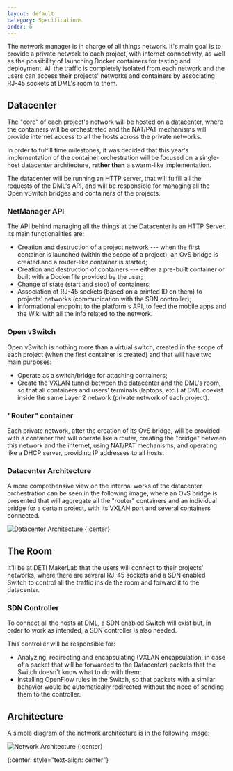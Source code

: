 ```yaml
---
layout: default
category: Specifications
order: 6
---
```


The network manager is in charge of all things network. It's main goal is to
provide a private network to each project, with internet connectivity,
as well as the possibility of launching Docker containers for testing
and deployment. All the traffic is completely isolated from each network
and the users can access their projects' networks and containers by associating
RJ-45 sockets at DML's room to them.

## Datacenter

The "core" of each project's network will be hosted on a datacenter, where
the containers will be orchestrated and the NAT/PAT mechanisms will provide
internet access to all the hosts across the private networks.

In order to fulfill time milestones, it was decided that this year's
implementation of the container orchestration will be focused on a single-host
datacenter architecture, **rather than** a swarm-like implementation.

The datacenter will be running an HTTP server, that will fulfill all
the requests of the DML's API, and will be responsible for managing all
the Open vSwitch bridges and containers of the projects.

### NetManager API

The API behind managing all the things at the Datacenter is an HTTP Server.
Its main functionalities are:
*   Creation and destruction of a project network --- when the first container
is launched (within the scope of a project), an OvS bridge is created and
a router-like container is started;
*   Creation and destruction of containers --- either a pre-built container or
built with a Dockerfile provided by the user;
*   Change of state (start and stop) of containers;
*   Association of RJ-45 sockets (based on a printed ID on them) to projects'
networks (communication with the SDN controller);
*   Informational endpoint to the platform's API, to feed the mobile apps and
the Wiki with all the info related to the network.

### Open vSwitch

Open vSwitch is nothing more than a virtual switch, created in the scope of
each project (when the first container is created) and that will have two
main purposes:
*   Operate as a switch/bridge for attaching containers;
*   Create the VXLAN tunnel between the datacenter and the DML's room, so that
all containers and users' terminals (laptops, etc.) at DML coexist inside the
same Layer 2 network (private network of each project).

### "Router" container

Each private network, after the creation of its OvS bridge, will be provided
with a container that will operate like a router, creating the "bridge" between
this network and the internet, using NAT/PAT mechanisms, and operating like
a DHCP server, providing IP addresses to all hosts.

### Datacenter Architecture

A more comprehensive view on the internal works of the datacenter orchestration
can be seen in the following image, where an OvS bridge is presented that will
aggregate all the "router" containers and an individual bridge for a certain
project, with its VXLAN port and several containers connected.

![Datacenter Architecture](https://firebasestorage.googleapis.com/v0/b/makerlab-b9b8c.appspot.com/o/datacenter-architecture.png?alt=media&token=6a84f831-fb9f-4e0c-ae56-024df3e13db1)
{:center}

## The Room

It'll be at DETI MakerLab that the users will connect to their projects'
networks, where there are several RJ-45 sockets and a SDN enabled Switch to
control all the traffic inside the room and forward it to the datacenter.

### SDN Controller

To connect all the hosts at DML, a SDN enabled Switch will exist but,
in order to work as intended, a SDN controller is also needed.

This controller will be responsible for:
*   Analyzing, redirecting and encapsulating (VXLAN encapsulation, in case of
a packet that will be forwarded to the Datacenter) packets that the Switch
doesn't know what to do with them;
*   Installing OpenFlow rules in the Switch, so that packets with a similar
behavior would be automatically redirected without the need of sending them
to the controller.

## Architecture

A simple diagram of the network architecture is in the following image:

![Network Architecture](https://firebasestorage.googleapis.com/v0/b/makerlab-b9b8c.appspot.com/o/network-architecture.png?alt=media&token=2d083793-1ecd-46c3-b481-fbc999b3bdf6)
{:center}

<!-- -->
{:center: style="text-align: center"}
